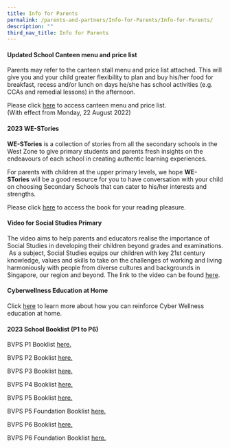 ```yaml
---
title: Info for Parents
permalink: /parents-and-partners/Info-for-Parents/Info-for-Parents/
description: ""
third_nav_title: Info for Parents
---
```

#### **Updated School Canteen menu and price list** 


  
Parents may refer to the canteen stall menu and price list attached. This will give you and your child greater flexibility to plan and buy his/her food for breakfast, recess and/or lunch on days he/she has school activities (e.g. CCAs and remedial lessons) in the afternoon.  
  
Please click [here](/files/Parents%20and%20Partners/Info%20for%20Parents/Info%20for%20Parents/BVPS%20Stall%20Canteen%20Menu%202022%20for%2019%20Aug%202022%20Fri.pdf) to access canteen menu and price list.   
(With effect from Monday, 22 August 2022)  
  

#### **2023 WE-STories** 


  
**WE-STories** is a collection of stories from all the secondary schools in the West Zone to give primary students and parents fresh insights on the endeavours of each school in creating authentic learning experiences.  
  
For parents with children at the upper primary levels, we hope **WE-STories** will be a good resource for you to have conversation with your child on choosing Secondary Schools that can cater to his/her interests and strengths.  
  
Please click [here](https://online.fliphtml5.com/obrr/qkde/#p=1) to access the book for your reading pleasure.   
  

#### **Video for Social Studies Primary**


The video aims to help parents and educators realise the importance of Social Studies in developing their children beyond grades and examinations.  As a subject, Social Studies equips our children with key 21st century knowledge, values and skills to take on the challenges of working and living harmoniously with people from diverse cultures and backgrounds in Singapore, our region and beyond. The link to the video can be found [here](https://www.youtube.com/watch?v=SDCkCj7sm8s).  
  

#### **Cyberwellness Education at Home**


Click [here](/files/Parents%20and%20Partners/Info%20for%20Parents/Info%20for%20Parents/Parents%20Tip%20Sheet_pdf.pdf) to learn more about how you can reinforce Cyber Wellness education at home.


#### **2023 School Booklist (P1 to P6)**

BVPS P1 Booklist [here.](/files/2023%20P1%20BVPS%20Booklist.pdf)

BVPS P2 Booklist [here.](/files/2023%20P2%20BVPS%20booklist.pdf)

BVPS P3 Booklist [here.](/files/2023%20P3%20BVPS%20Booklist.pdf)

BVPS P4 Booklist [here.](/files/2023%20P4%20BVPS%20Booklist.pdf)

BVPS P5 Booklist [here.](/files/2023%20P5%20BVPS%20Booklist.pdf)

BVPS P5 Foundation Booklist [here.](/files/2023%20P5%20Fdn%20BVPS%20Booklist.pdf)

BVPS P6 Booklist [here.](/files/2023%20P6%20BVPS%20Booklist.pdf)

BVPS P6 Foundation Booklist [here.](/files/2023%20P6%20Fdn%20BVPS%20Booklist.pdf)